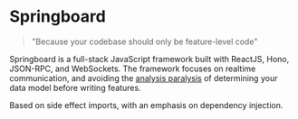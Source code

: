 # Springboard

> "Because your codebase should only be feature-level code"

Springboard is a full-stack JavaScript framework built with ReactJS, Hono, JSON-RPC, and WebSockets. The framework focuses on realtime communication, and avoiding the [analysis paralysis](https://en.wikipedia.org/wiki/Analysis_paralysis) of determining your data model before writing features.

Based on side effect imports, with an emphasis on dependency injection.
